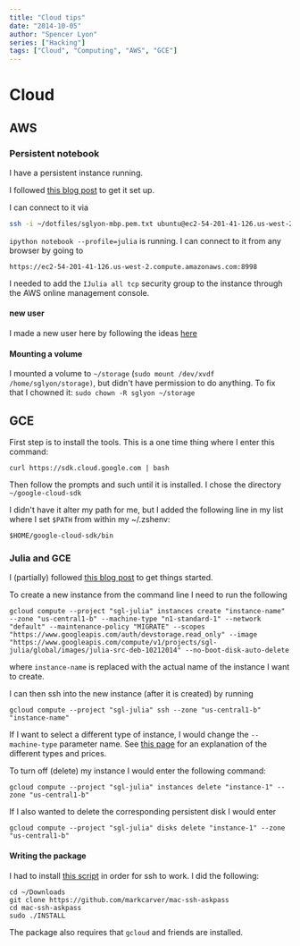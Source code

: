 ```yaml
---
title: "Cloud tips"
date: "2014-10-05"
author: "Spencer Lyon"
series: ["Hacking"]
tags: ["Cloud", "Computing", "AWS", "GCE"]
---
```



# Cloud

## AWS

### Persistent notebook

I have a persistent instance running.

I followed [this blog post](https://grollchristian.wordpress.com/2014/09/01/ijulia-for-amazon-ec2/) to get it set up.

I can connect to it via

```bash
ssh -i ~/dotfiles/sglyon-mbp.pem.txt ubuntu@ec2-54-201-41-126.us-west-2.compute.amazonaws.com
```

`ipython notebook --profile=julia` is running. I can connect to it from any browser by going to

```
https://ec2-54-201-41-126.us-west-2.compute.amazonaws.com:8998
```

I needed to add the `IJulia all tcp` security group to the instance through the AWS online management console.

#### new user

I made a new user here by following the ideas [here](http://brianflove.com/2013/06/18/add-new-sudo-user-to-ec2-ubuntu/)

#### Mounting a volume

I mounted a volume to `~/storage` (`sudo mount /dev/xvdf /home/sglyon/storage)`, but didn't have permission to do anything. To fix that I chowned it: `sudo chown -R sglyon ~/storage`

## GCE

First step is to install the tools. This is a one time thing where I enter this command:

```
curl https://sdk.cloud.google.com | bash
```

Then follow the prompts and such until it is installed. I chose the directory `~/google-cloud-sdk`

I didn't have it alter my path for me, but  I added the following line in my list where I set `$PATH` from within my ~/.zshenv:

```
$HOME/google-cloud-sdk/bin
```

### Julia and GCE

I (partially) followed [this blog post](http://www.blog.juliaferraioli.com/2013/12/julia-on-google-compute-engine.html) to get things started.

To create a new instance from the command line I need to run the following

```
gcloud compute --project "sgl-julia" instances create "instance-name" --zone "us-central1-b" --machine-type "n1-standard-1" --network "default" --maintenance-policy "MIGRATE" --scopes "https://www.googleapis.com/auth/devstorage.read_only" --image "https://www.googleapis.com/compute/v1/projects/sgl-julia/global/images/julia-src-deb-10212014" --no-boot-disk-auto-delete
```

where `instance-name` is replaced with the actual name of the instance I want to create.

I can then ssh into the new instance (after it is created) by running

```
gcloud compute --project "sgl-julia" ssh --zone "us-central1-b" "instance-name"
```

If I want to select a different type of instance, I would change the `--machine-type` parameter name. See [this page](https://developers.google.com/compute/pricing) for an explanation of the different types and prices.

To turn off (delete) my instance I would enter the following command:

```
gcloud compute --project "sgl-julia" instances delete "instance-1" --zone "us-central1-b"
```

If I also wanted to delete the corresponding persistent disk I would enter

```
gcloud compute --project "sgl-julia" disks delete "instance-1" --zone "us-central1-b"
```

#### Writing the package

I had to install [this script](https://github.com/markcarver/mac-ssh-askpass) in order for ssh to work. I did the following:

```
cd ~/Downloads
git clone https://github.com/markcarver/mac-ssh-askpass
cd mac-ssh-askpass
sudo ./INSTALL
```

The package also requires that `gcloud` and friends are installed.
